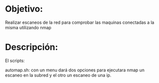 #  Objetivo:
Realizar escaneos de la red para comprobar las maquinas conectadas a la misma utilizando nmap

# Descripción:
El scripts:

automap.sh: con un menu dará dos opciones para ejecutara nmap un escaneo en la subred y el otro un escaneo de una ip.
